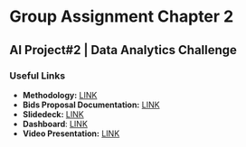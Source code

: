  # Group Assignment Chapter 2

## AI Project#2 | Data Analytics Challenge

### Useful Links
- **Methodology:** [LINK](https://docs.google.com/document/d/1lpM_jrkH3l2B_Joac5PVYSStJNejl9RtiRKXTVHRZeI/edit?usp=sharing)
- **Bids Proposal Documentation:** [LINK](https://www.overleaf.com/project/60449461c328a4de16d9b24e)
- **Slidedeck:** [LINK](https://docs.google.com/presentation/d/1xB19TVnPilmdiLCtstEupZ1WSnQM7OXCPoNMF44_Qpo/edit?usp=sharing)
- **Dashboard**: [LINK](https://github.com/Mahalinoro/3C2_data_analytics_challenge/blob/main/3C2%20_%20Dashboard%20Visualization.png)
- **Video Presentation:** [LINK]()